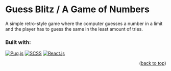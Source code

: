 <!-- Improved compatibility of back-to-top link: See: https://github.com/othneildrew/Best-README-Template/pull/73 -->
<a id="readme-top"></a>

# Guess Blitz / A Game of Numbers

A simple retro-style game where the computer guesses a number in a limit and the player has to guess the same in the least amount of tries.

### Built with:
[![Pug.js][Pug.js]][Pug-url]  [![SCSS][Scss.css]][Scss-url]  [![React.js][React.js]][React-url]

<p align="right">(<a href="#readme-top">back to top</a>)</p>

<!-- MARKDOWN LINKS & IMAGES -->
<!-- https://www.markdownguide.org/basic-syntax/#reference-style-links -->
[Pug.js]: https://img.shields.io/badge/Pug-EFCCA3?style=for-the-badge&logo=pug&logoColor=56332B
[Pug-url]: https://pugjs.org/
[Scss.css]: https://img.shields.io/badge/Scss-F8F9FA?style=for-the-badge&logo=sass&logoColor=CC6699
[Scss-url]: https://sass-lang.com/
[React.js]: https://img.shields.io/badge/React-23272F?style=for-the-badge&logo=react&logoColor=61DAFB
[React-url]: https://reactjs.org/
